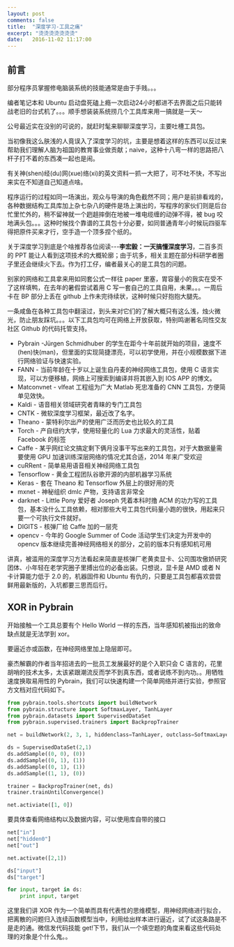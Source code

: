 ```yaml
---
layout: post
comments: false
title:  "深度学习-工具之痛"
excerpt: "烫烫烫烫烫烫烫"
date:   2016-11-02 11:17:00
---
```


## 前言

部分程序员掌握修电脑装系统的技能通常是由于手贱。。。

编者笔记本和 Ubuntu 启动盘死磕上瘾一次启动24小时都进不去界面之后只能转战老旧的台式机了。。。顺手想装装系统捞几个工具库来用一搞就是一天～

公号最近实在没别的可说的，就赶时髦来聊聊深度学习，主要吐槽工具包。

当初像我这么肤浅的人竟误入了深度学习的坑，主要是想着这样的东西可以反过来帮助我们理解人脑为祖国的教育事业做贡献；naive，这种十八弯一样的思路把八杆子打不着的东西凑一起也是闹。

有关神(shen)经(du)网(xue)络(xi)的英文资料一抓一大把了，可不吐不快，不写出来实在不知道自己知道点啥。

程序运行的过程如同一场演出，观众与导演的角色截然不同；用户是前排看戏的，各种数据结构工具库加上杂七杂八的硬件是场上演出的，写程序的家伙们则是后台忙里忙外的，稍不留神就一个趔趄摔倒在地被一堆电缆缠的动弹不得，被 bug 咬地满头包。。。这种时候找个靠谱的工具包十分必要，如同普通青年小时候玩四驱车得把原件买来才行，空手造一个顶多捏个纸的。

关于深度学习到底是个啥推荐各位阅读---__李宏毅：一天搞懂深度学习__，二百多页的 PPT 能让人看到这项技术的大概轮廓；由于坑多，相关主题在部分科研学者圈子里还会继续火下去。作为打工仔，编者最关心的是工具包的问题。

别家的网络和工具拿来用如同套公式一样往 paper 里塞，胃容量小的我实在受不了这样填鸭，在去年的暑假尝试着用 C 写一套自己的工具自用，未果。。。一周后卡在 BP 部分上丢在 github 上作未完待续状，这种时候只好抱抱大腿先。

一条咸鱼在各种工具包中翻滚过，到头来对它们的了解大概只有这么浅，烛火微光，防止朋友踩坑。。。以下工具包均可在网络上开放获取，特别鸣谢著名同性交友社区 Github 的代码托管支持。

+ Pybrain -Jürgen Schmidhuber 的学生在距今十年前就开始的项目，速度不(hen)快(man)，但里面的实现简捷漂亮，可以初学使用，并在小规模数据下进行网络验证与快速实验。
+ FANN - 当前年龄在十岁以上诞生自丹麦的神经网络工具包，使用 C 语言实现，可以方便移植，网络上可搜索到编译并将其嵌入到 IOS APP 的博文。
+ Matconvnet - vlfeat 工程组为广大 Matlab 死忠准备的 CNN 工具包，方便简单见效快。
+ Kaldi - 语音相关领域研究者青睐的专门工具包
+ CNTK - 微软深度学习框架，最近改了名字。
+ Theano - 蒙特利尔出产的使用广泛而历史也比较久的工具
+ Torch - 产自纽约大学，使用轻量化的 Lua 力求最大的灵活性，贴着 Facebook 的标签
+ Caffe - 某乎网红论文搞定剩下俩月没事干写出来的工具包，对于大数据量需要使用 GPU 加速训练深层网络的情况尤其合适，2014 年来广受欢迎
+ cuRRent - 简单易用语音相关神经网络工具包
+ Tensorflow - 黄金工程团队谷歌开源的内部机器学习系统
+ Keras - 套在 Theano 和 Tensorflow 外层上的很好用的壳
+ mxnet - 神秘组织 dmlc 产物，支持语言非常全
+ darknet - Little Pony 爱好者 Joseph 凭着本科时撸 ACM 的功力写的工具包，基本没什么工具依赖，相对那些大号工具包代码量小跑的很快，用起来只要一个可执行文件就好。
+ DIGITS - 核弹厂给 Caffe 加的一层壳
+ opencv - 今年的 Google Summer of Code 活动学生们决定为开发中的 opencv 版本继续完善神经网络相关的部分，之前的版本只有感知机可用

讲真，被滥用的深度学习方法看起来简直是核弹厂老黄卖显卡、公司围攻傲娇研究团体、小年轻在老学究圈子里搏出位的必备出装。只想说，显卡是 AMD 或者 N 卡计算能力低于 2.0 的，机器固件和 Ubuntu 有仇的，只要是工具包都喜欢尝尝鲜用最新版的，入坑都要三思而后行。

## XOR in Pybrain
开始接触一个工具总要有个 Hello World 一样的东西，当年感知机被指出的致命缺点就是无法学到 xor。

要逼近亦或函数，在神经网络里加上隐层即可。

豪杰解霸的作者当年招进去的一批员工发展最好的是个入职只会 C 语言的，花里胡哨的技术太多，太该紧跟潮流反而学不到真东西，或者说练不到内功。。用牺牲速度换取易用性的 Pybrain，我们可以快速构建一个简单网络并进行实验，参照官方文档对应代码如下。

```python
from pybrain.tools.shortcuts import buildNetwork
from pybrain.structure import SoftmaxLayer, TanhLayer
from pybrain.datasets import SupervisedDataSet
from pybrain.supervised.trainers import BackpropTrainer

net = buildNetwork(2, 3, 1, hiddenclass=TanhLayer, outclass=SoftmaxLayer)

ds = SupervisedDataSet(2,1)
ds.addSample((0, 0), (0))
ds.addSample((0, 1), (1))
ds.addSample((0, 1), (1))
ds.addSample((1, 1), (0))

trainer = BackpropTrainer(net, ds)
trainer.trainUntilConvergence()

net.activiate([1, 0])
```

要具体查看网络结构以及数据内容，可以使用库自带的接口

```python
net["in"]
net["hidden0"]
net["out"]

net.activate([2,1])

ds["input"]
ds["target"]

for input, target in ds:
    print input, target
```

这里我们讲 XOR 作为一个简单而具有代表性的思维模型，用神经网络进行拟合，把离散的问题归入连续函数模型当中，利用给出样本进行逼近，试了试这条路是不是走的通。微信发代码技能 get!下节，我们从一个填空题的角度来看这些代码处理的对象是个什么鬼。。
